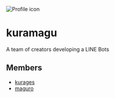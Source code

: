 ![Profile icon](https://github.com/kuramagu.png)

# kuramagu
A team of creators developing a LINE Bots

## Members
- [kurages](https://github.com/kurages)
- [maguro](https://github.com/MocA-Love)

